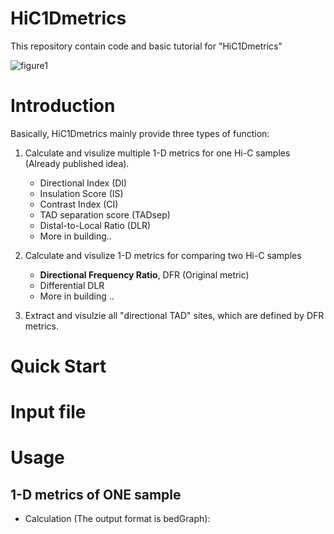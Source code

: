 # HiC1Dmetrics
This repository contain code and basic tutorial for "HiC1Dmetrics"

![figure1](https://github.com/wangjk321/HiC1Dmetrics/blob/master/IMG/Figure1.png)

# Introduction

Basically, HiC1Dmetrics mainly provide three types of function:

1. Calculate and visulize multiple 1-D metrics for one Hi-C samples (Already published idea).
    - Directional Index (DI)
    - Insulation Score (IS)
    - Contrast Index (CI)
    - TAD separation score (TADsep)
    - Distal-to-Local Ratio (DLR)
    - More in building..

2. Calculate and visulize 1-D metrics for comparing two Hi-C samples 
    - **Directional Frequency Ratio**, DFR (Original metric)
    - Differential DLR
    - More in building ..

3. Extract and visulzie all "directional TAD" sites, which are defined by DFR metrics.

# Quick Start
# Input file
# Usage
## 1-D metrics of ONE sample
- Calculation (The output format is bedGraph): 
